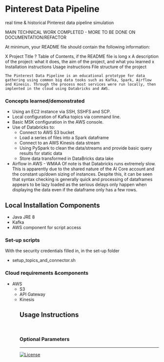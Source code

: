 # Pinterest Data Pipeline
real time &amp; historical Pinterest data pipeline simulation

MAIN TECHNICAL WORK COMPLETED - MORE TO BE DONE ON DOCUMENTATION/REFACTOR

At minimum, your README file should contain the following information:

  X  Project Title
  ?  Table of Contents, if the README file is long
  x  A description of the project: what it does, the aim of the project, and what you learned
  x  Installation instructions
    Usage instructions
    File structure of the project

    The Pinterest Data Pipeline is an educational prototype for data gathering using common big data tooks such as Kafka, Spark, Airflow and Kinesis. Through the process most services were run locally, then implented in the cloud using Databricks and AWS.
### Concepts learned/demonstrated
<ul>
<li>Using an EC2 instance via SSH, SSHFS and SCP.
<li>Local configuration of Kafka topics via command line.
<li>Basic MSK configuration in the AWS console.
<li>Use of Databricks to:
    <ul>
        <li>Connect to AWS S3 bucket
        <li>Load a series of files into a Spark dataframe
        <li>Connect to an AWS Kinesis data stream
        <li>Using PySpark to clean the data/streams and provide basic query results for static data
        <li>Store data transformed in DataBricks data lake
    </ul>
<li>Airflow in AWS - WMAA
    Of note is that Databricks runs extremely slow. This is apparently due to the shared nature of the AI Core account and the constant up/down sizing of instances. Despite this, it can be seen that syntax checking is generally quick and processing of dataframes appears to be lazy loaded as the serious delays only happen when displaying the data even if the dataframe only has a few rows.
</ul>

## Local Installation Components
<ul>
    <li>Java JRE 8
    <li>Kafka
    <li>AWS component for script access
</ul>


### Set-up scripts
With the security credentials filled in, in the set-up folder
<ul>
<li>setup_topics_and_connector.sh
</ul>

### Cloud requirements &amp;components
<ul>
    <li>AWS
        <ul>
            <li>S3
            <li>API Gateway
            <li>Kinesis



## Usage Instructions
<br>


### Optional Parameters
<hr>

[![License](https://img.shields.io/badge/License-Boost_1.0-lightblue.svg)](https://www.boost.org/LICENSE_1_0.txt)
